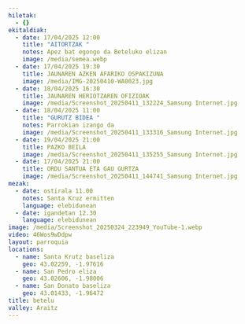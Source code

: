 ```yaml
---
hiletak:
  - {}
ekitaldiak:
  - date: 17/04/2025 12:00
    title: "AITORTZAK "
    notes: Apez bat egongo da Beteluko elizan
    image: /media/semea.webp
  - date: 17/04/2025 19:30
    title: JAUNAREN AZKEN AFARIKO OSPAKIZUNA
    image: /media/IMG-20250410-WA0023.jpg
  - date: 18/04/2025 16:30
    title: JAUNAREN HERIOTZAREN OFIZIOAK
    image: /media/Screenshot_20250411_132224_Samsung Internet.jpg
  - date: 18/04/2025 11:00
    title: "GURUTZ BIDEA "
    notes: Parrokian izango da
    image: /media/Screenshot_20250411_133316_Samsung Internet.jpg
  - date: 19/04/2025 21:00
    title: PAZKO BEILA
    image: /media/Screenshot_20250411_135255_Samsung Internet.jpg
  - date: 17/04/2025 21:00
    title: ORDU SANTUA ETA GAU GURTZA
    image: /media/Screenshot_20250411_144741_Samsung Internet.jpg
mezak:
  - date: ostirala 11.00
    notes: Santa Kruz ermitten
    language: elebidunean
  - date: igandetan 12.30
    language: elebidunean
image: /media/Screenshot_20250324_223949_YouTube-1.webp
video: 46Wos9wDdpw
layout: parroquia
locations:
  - name: Santa Krutz baseliza
    geo: 43.02259, -1.97616
  - name: San Pedro eliza
    geo: 43.02606, -1.98006
  - name: San Donato baseliza
    geo: 43.01433, -1.96472
title: betelu
valley: Araitz
---
```

